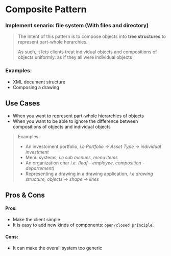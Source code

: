 ﻿# Composite Pattern
### Implement senario: file system (With files and directory)
> The Intent of this pattern is to compose objects into **tree structures** to represent part-whole herarchies. 
>
> As such, it lets clients treat individual objects and compositions of objects uniformly: as if they all were individual objects

### Examples:
- XML document structure
- Composing a drawing

## Use Cases
- When you want to represent part-whole hierarchies of objects
- When you want to be able to ignore the difference between compositions of objects and individual objects
> Examples
> - An investoment portfolio, *i.e Portfolio -> Asset Type -> individual investment*
> - Menu systems, *i.e sub menues, menu items*
> - An organization char *i.e. (leaf - employee, composition - departement)*
> - Representing a drawing in a drawing application, *i.e drawing structure, objects -> shape -> lines*


## Pros & Cons
#### Pros:
- Make the client simple
- It is easy to add new kinds of components: `open/closed principle`.

#### Cons:
- It can make the overall system too generic